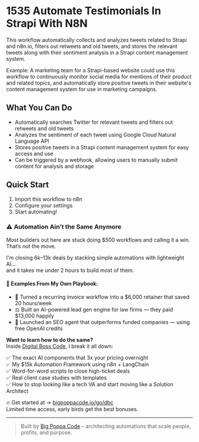 # 1535 Automate Testimonials In Strapi With N8N

This workflow automatically collects and analyzes tweets related to Strapi and n8n.io, filters out retweets and old tweets, and stores the relevant tweets along with their sentiment analysis in a Strapi content management system.

Example: A marketing team for a Strapi-based website could use this workflow to continuously monitor social media for mentions of their product and related topics, and automatically store positive tweets in their website's content management system for use in marketing campaigns.

## What You Can Do
- Automatically searches Twitter for relevant tweets and filters out retweets and old tweets
- Analyzes the sentiment of each tweet using Google Cloud Natural Language API
- Stores positive tweets in a Strapi content management system for easy access and use
- Can be triggered by a webhook, allowing users to manually submit content for analysis and storage

## Quick Start
1. Import this workflow to n8n
2. Configure your settings
3. Start automating!

### ⚠️ Automation Ain’t the Same Anymore

Most builders out here are stuck doing $500 workflows and calling it a win.  
That’s not the move.  

I'm closing $6k–$13k deals by stacking simple automations with lightweight AI...  
and it takes me under 2 hours to build most of them.

#### 🧠 Examples From My Own Playbook:
- 🔁 Turned a recurring invoice workflow into a $6,000 retainer that saved 20 hours/week  
- ⚖️ Built an AI-powered lead gen engine for law firms — they paid $13,000 happily  
- 🚀 Launched an SEO agent that outperforms funded companies — using free OpenAI credits  

**Want to learn how to do the same?**  
Inside [Digital Boss Code](https://bigpoppacode.io/go/dbc), I break it all down:

✅ The exact AI components that 3x your pricing overnight  
✅ My $15k Automation Framework using n8n + LangChain  
✅ Word-for-word scripts to close high-ticket deals  
✅ Real client case studies with templates  
✅ How to stop looking like a tech VA and start moving like a Solution Architect  

🔥 Get started at → [bigpoppacode.io/go/dbc](https://bigpoppacode.io/go/dbc)  
Limited time access, early birds get the best bonuses.

---

> Built by [Big Poppa Code](https://bigpoppacode.io) – architecting automations that scale people, profits, and purpose.

